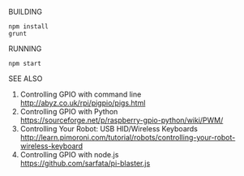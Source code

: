 BUILDING

	npm install
	grunt


RUNNING

	npm start


SEE ALSO  
  
1) Controlling GPIO with command line   
http://abyz.co.uk/rpi/pigpio/pigs.html  
2) Controlling GPIO with Python  
https://sourceforge.net/p/raspberry-gpio-python/wiki/PWM/  
3) Controlling Your Robot: USB HID/Wireless Keyboards   
http://learn.pimoroni.com/tutorial/robots/controlling-your-robot-wireless-keyboard  
4) Controlling GPIO with node.js   
https://github.com/sarfata/pi-blaster.js  

